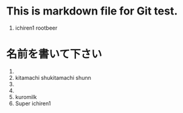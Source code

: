 # This is markdown file for Git test.

1. ichiren1
rootbeer

# 名前を書いて下さい  

1. 
2. kitamachi shukitamachi shunn 
3. 
4. 
5. kuromilk
6. Super ichiren1
